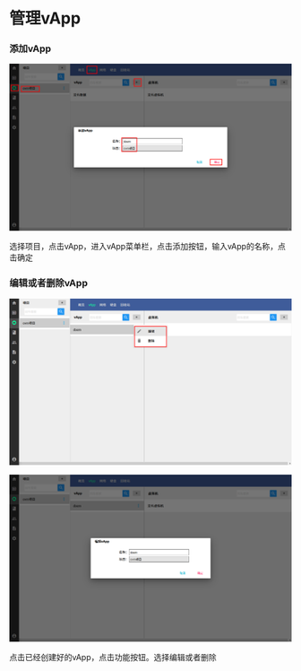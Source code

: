 # 管理vApp

### 添加vApp

![](/assets/火狐截图_2016-09-26T05-56-46.419Z.png)

选择项目，点击vApp，进入vApp菜单栏，点击添加按钮，输入vApp的名称，点击确定

### 编辑或者删除vApp

![](/assets/火狐截图_2016-09-26T06-19-06.935Z.png)

![](/assets/火狐截图_2016-09-26T06-06-21.767Z.png)

点击已经创建好的vApp，点击功能按钮。选择编辑或者删除



